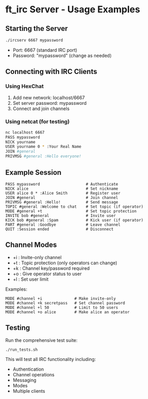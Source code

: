 ft_irc Server - Usage Examples
==============================

## Starting the Server
```bash
./ircserv 6667 mypassword
```
- Port: 6667 (standard IRC port)
- Password: "mypassword" (change as needed)

## Connecting with IRC Clients

### Using HexChat
1. Add new network: localhost/6667
2. Set server password: mypassword
3. Connect and join channels

### Using netcat (for testing)
```bash
nc localhost 6667
PASS mypassword
NICK yourname
USER yourname 0 * :Your Real Name
JOIN #general
PRIVMSG #general :Hello everyone!
```

## Example Session
```
PASS mypassword                    # Authenticate
NICK alice                         # Set nickname
USER alice 0 * :Alice Smith        # Register user
JOIN #general                      # Join channel
PRIVMSG #general :Hello!           # Send message
TOPIC #general :Welcome to chat    # Set topic (if operator)
MODE #general +t                   # Set topic protection
INVITE bob #general                # Invite user
KICK bob #general :Spam            # Kick user (if operator)
PART #general :Goodbye             # Leave channel
QUIT :Session ended                # Disconnect
```

## Channel Modes
- +i : Invite-only channel
- +t : Topic protection (only operators can change)
- +k : Channel key/password required
- +o : Give operator status to user
- +l : Set user limit

Examples:
```
MODE #channel +i              # Make invite-only
MODE #channel +k secretpass   # Set channel password
MODE #channel +l 50           # Limit to 50 users
MODE #channel +o alice        # Make alice an operator
```

## Testing
Run the comprehensive test suite:
```bash
./run_tests.sh
```

This will test all IRC functionality including:
- Authentication
- Channel operations
- Messaging
- Modes
- Multiple clients
